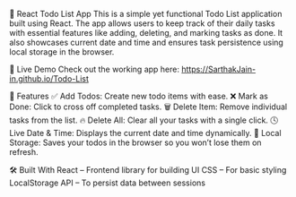 📝 React Todo List App
This is a simple yet functional Todo List application built using React. The app allows users to keep track of their daily tasks with essential features like adding, deleting, and marking tasks as done. It also showcases current date and time and ensures task persistence using local storage in the browser.

🔗 Live Demo
Check out the working app here: https://SarthakJain-in.github.io/Todo-List

🚀 Features
✅ Add Todos: Create new todo items with ease.
❌ Mark as Done: Click to cross off completed tasks.
🗑️ Delete Item: Remove individual tasks from the list.
🔥 Delete All: Clear all your tasks with a single click.
🕓 Live Date & Time: Displays the current date and time dynamically.
💾 Local Storage: Saves your todos in the browser so you won’t lose them on refresh.

🛠️ Built With
React – Frontend library for building UI
CSS – For basic styling
LocalStorage API – To persist data between sessions

